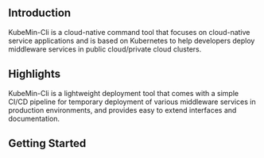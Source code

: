 ## Introduction

KubeMin-Cli is a cloud-native command tool that focuses on cloud-native service applications and is based on Kubernetes to help developers deploy middleware services in public cloud/private cloud clusters.



## Highlights

KubeMin-Cli is a lightweight deployment tool that comes with a simple CI/CD pipeline for temporary deployment of various middleware services in production environments, and provides easy to extend interfaces and documentation.



## Getting Started



